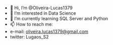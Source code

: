 - 👋 Hi, I’m @Oliveira-Lucas1379
- 👀 I’m interested in Data Science
- 🌱 I’m currently learning SQL Server and Python
- 📫 How to reach me: 
-   e-mail: oliveira.lucas1379@gmail.com
-   twitter: Lugaos_S2
